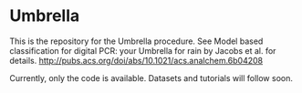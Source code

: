 # Umbrella

This is the repository for the Umbrella procedure.
See Model based classification for digital PCR: your Umbrella for rain by Jacobs et al. for details.
http://pubs.acs.org/doi/abs/10.1021/acs.analchem.6b04208

Currently, only the code is available.
Datasets and tutorials will follow soon.